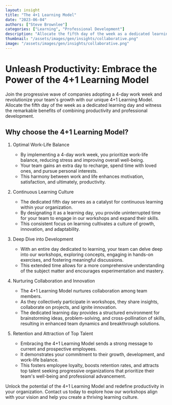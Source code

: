 ```yaml
---
layout: insight
title: "The 4+1 Learning Model"
date: "2023-06-04"
authors: ["Steve Brownlee"]
categories: ["Learning", "Professional Development"]
description: "Allocate the fifth day of the week as a dedicated learning day and witness the remarkable benefits."
thumbnail: "/assets/images/gen/insights/collaborative.png"
image: "/assets/images/gen/insights/collaborative.png"
---
```


# Unleash Productivity: Embrace the Power of the 4+1 Learning Model

Join the progressive wave of companies adopting a 4-day work week and revolutionize your team's growth with our unique 4+1 Learning Model. Allocate the fifth day of the week as a dedicated learning day and witness the remarkable benefits of combining productivity and professional development.

## Why choose the 4+1 Learning Model?

1. Optimal Work-Life Balance
   - By implementing a 4-day work week, you prioritize work-life balance, reducing stress and improving overall well-being.
   - Your team gains an extra day to recharge, spend time with loved ones, and pursue personal interests.
   - This harmony between work and life enhances motivation, satisfaction, and ultimately, productivity.

2. Continuous Learning Culture
   - The dedicated fifth day serves as a catalyst for continuous learning within your organization.
   - By designating it as a learning day, you provide uninterrupted time for your team to engage in our workshops and expand their skills.
   - This consistent focus on learning cultivates a culture of growth, innovation, and adaptability.

3. Deep Dive into Development
   - With an entire day dedicated to learning, your team can delve deep into our workshops, exploring concepts, engaging in hands-on exercises, and fostering meaningful discussions.
   - This extended time allows for a more comprehensive understanding of the subject matter and encourages experimentation and mastery.

4. Nurturing Collaboration and Innovation
   - The 4+1 Learning Model nurtures collaboration among team members.
   - As they collectively participate in workshops, they share insights, collaborate on projects, and ignite innovation.
   - The dedicated learning day provides a structured environment for brainstorming ideas, problem-solving, and cross-pollination of skills, resulting in enhanced team dynamics and breakthrough solutions.

5. Retention and Attraction of Top Talent
   - Embracing the 4+1 Learning Model sends a strong message to current and prospective employees.
   - It demonstrates your commitment to their growth, development, and work-life balance.
   - This fosters employee loyalty, boosts retention rates, and attracts top talent seeking progressive organizations that prioritize their team's well-being and professional advancement.

Unlock the potential of the 4+1 Learning Model and redefine productivity in your organization. Contact us today to explore how our workshops align with your vision and help you create a thriving learning culture.
